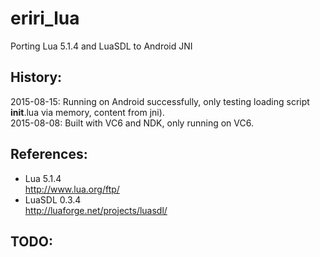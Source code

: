 # eriri_lua
Porting Lua 5.1.4 and LuaSDL to Android JNI

## History:  
2015-08-15: Running on Android successfully, only testing loading script __init__.lua via memory, content from jni).   
2015-08-08: Built with VC6 and NDK, only running on VC6.  

## References:  
* Lua 5.1.4  
http://www.lua.org/ftp/  
* LuaSDL 0.3.4  
http://luaforge.net/projects/luasdl/  

## TODO:  

